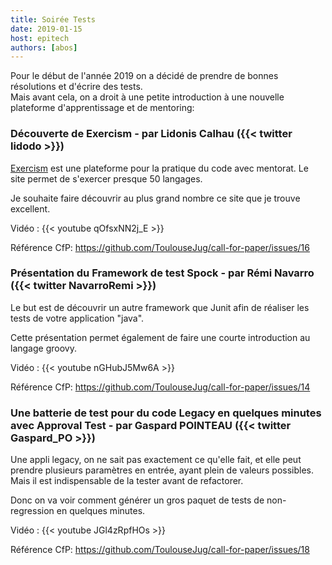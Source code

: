 ```yaml
---
title: Soirée Tests
date: 2019-01-15
host: epitech
authors: [abos]
---
```


Pour le début de l'année 2019 on a décidé de prendre de bonnes résolutions et d'écrire des tests.  
Mais avant cela, on a droit à une petite introduction à une nouvelle plateforme d'apprentissage et
de mentoring:

### Découverte de Exercism - par Lidonis Calhau ({{< twitter lidodo >}})

[Exercism](http://exercism.io/) est une plateforme pour la pratique du code avec mentorat. Le site
permet de s'exercer presque 50 langages.

Je souhaite faire découvrir au plus grand nombre ce site que je trouve excellent.

Vidéo : {{< youtube qOfsxNN2j_E >}}

Référence CfP: https://github.com/ToulouseJug/call-for-paper/issues/16

### Présentation du Framework de test Spock - par Rémi Navarro ({{< twitter NavarroRemi >}})

Le but est de découvrir un autre framework que Junit afin de réaliser les tests de votre
application "java".

Cette présentation permet également de faire une courte introduction au langage groovy.

Vidéo : {{< youtube nGHubJ5Mw6A >}}

Référence CfP: https://github.com/ToulouseJug/call-for-paper/issues/14

### Une batterie de test pour du code Legacy en quelques minutes avec Approval Test - par Gaspard POINTEAU ({{< twitter Gaspard_PO >}})

Une appli legacy, on ne sait pas exactement ce qu'elle fait, et elle peut prendre plusieurs
paramètres en entrée, ayant plein de valeurs possibles.  
Mais il est indispensable de la tester avant de refactorer.

Donc on va voir comment générer un gros paquet de tests de non-regression en quelques minutes.

Vidéo : {{< youtube JGl4zRpfHOs >}}

Référence CfP: https://github.com/ToulouseJug/call-for-paper/issues/18